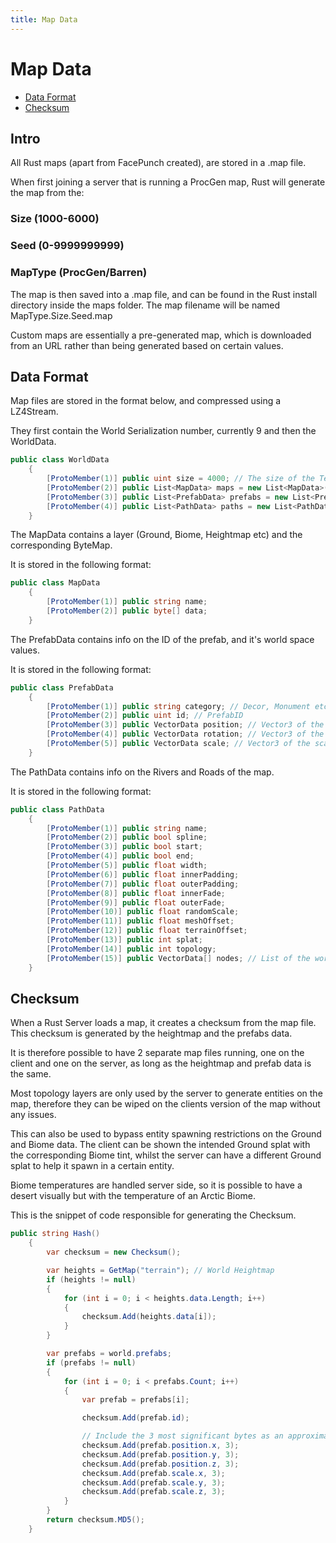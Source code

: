 ```yaml
---
title: Map Data
---
```

# Map Data
* [Data Format](#data-format)
* [Checksum](#checksum)

## Intro

All Rust maps (apart from FacePunch created), are stored in a .map file.

When first joining a server that is running a ProcGen map, Rust will generate the map from the:

### Size (1000-6000)

### Seed (0-9999999999)

### MapType (ProcGen/Barren)

The map is then saved into a .map file, and can be found in the Rust install directory inside the maps folder. The map filename 
will be named MapType.Size.Seed.map

Custom maps are essentially a pre-generated map, which is downloaded from an URL rather than being generated based on certain values.

## Data Format

Map files are stored in the format below, and compressed using a LZ4Stream.

They first contain the World Serialization number, currently 9 and then the WorldData.

``` csharp
public class WorldData
	{
		[ProtoMember(1)] public uint size = 4000; // The size of the Terrain, in Unity metres.
		[ProtoMember(2)] public List<MapData> maps = new List<MapData>();
		[ProtoMember(3)] public List<PrefabData> prefabs = new List<PrefabData>();
		[ProtoMember(4)] public List<PathData> paths = new List<PathData>();
	}
```

The MapData contains a layer (Ground, Biome, Heightmap etc) and the corresponding ByteMap.

It is stored in the following format:

``` csharp
public class MapData
	{
		[ProtoMember(1)] public string name;
		[ProtoMember(2)] public byte[] data;
	}
```

The PrefabData contains info on the ID of the prefab, and it's world space values.

It is stored in the following format:

``` csharp
public class PrefabData
	{
		[ProtoMember(1)] public string category; // Decor, Monument etc
		[ProtoMember(2)] public uint id; // PrefabID
		[ProtoMember(3)] public VectorData position; // Vector3 of the position in world space.
		[ProtoMember(4)] public VectorData rotation; // Vector3 of the rotation in world space.
		[ProtoMember(5)] public VectorData scale; // Vector3 of the scale in world space.
	}
```

The PathData contains info on the Rivers and Roads of the map.

It is stored in the following format:

``` csharp
public class PathData
	{
		[ProtoMember(1)] public string name; 
		[ProtoMember(2)] public bool spline;
		[ProtoMember(3)] public bool start;
		[ProtoMember(4)] public bool end;
		[ProtoMember(5)] public float width;
		[ProtoMember(6)] public float innerPadding;
		[ProtoMember(7)] public float outerPadding;
		[ProtoMember(8)] public float innerFade;
		[ProtoMember(9)] public float outerFade;
		[ProtoMember(10)] public float randomScale;
		[ProtoMember(11)] public float meshOffset;
		[ProtoMember(12)] public float terrainOffset;
		[ProtoMember(13)] public int splat;
		[ProtoMember(14)] public int topology;
		[ProtoMember(15)] public VectorData[] nodes; // List of the world spaces of the individual nodes.
	}
```


## Checksum
When a Rust Server loads a map, it creates a checksum from the map file. This checksum is generated by the heightmap and the prefabs data.

It is therefore possible to have 2 separate map files running, one on the client and one on the server, as long as the heightmap and prefab data is the same.

Most topology layers are only used by the server to generate entities on the map, therefore they can be wiped on the clients version of the map without any issues.

This can also be used to bypass entity spawning restrictions on the Ground and Biome data. The client can be shown the intended Ground splat with the corresponding Biome tint, whilst the server can have a different Ground splat to help it spawn in a certain entity.

Biome temperatures are handled server side, so it is possible to have a desert visually but with the temperature of an Arctic Biome.

This is the snippet of code responsible for generating the Checksum.

``` csharp
public string Hash()
    {
        var checksum = new Checksum();

        var heights = GetMap("terrain"); // World Heightmap
        if (heights != null)
        {
            for (int i = 0; i < heights.data.Length; i++)
            {
                checksum.Add(heights.data[i]);
            }
        }

        var prefabs = world.prefabs;
        if (prefabs != null)
        {
            for (int i = 0; i < prefabs.Count; i++)
            {
                var prefab = prefabs[i];

                checksum.Add(prefab.id);

                // Include the 3 most significant bytes as an approximation
                checksum.Add(prefab.position.x, 3);
                checksum.Add(prefab.position.y, 3);
                checksum.Add(prefab.position.z, 3);
                checksum.Add(prefab.scale.x, 3);
                checksum.Add(prefab.scale.y, 3);
                checksum.Add(prefab.scale.z, 3);
            }
        }
        return checksum.MD5();
    }
```
